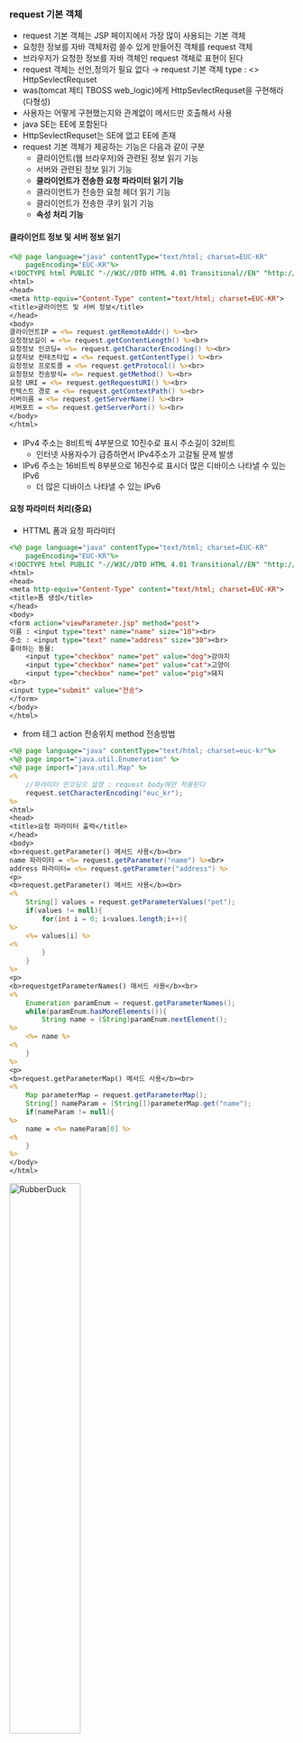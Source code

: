 ### request 기본 객체
* request 기본 객체는 JSP 페이지에서 가장 많이 사용되는 기본 객체
* 요청한 정보를 자바 객체처럼 쓸수 있게 만들어진 객체를 request 객체
* 브라우저가 요청한 정보를 자바 객체인 request 객체로 표현이 된다
* request 객체는 선언,정의가 필요 없다 → request 기본 객체 type : <<interfave>> HttpSevlectRequset
* was(tomcat 제티 TBOSS web_logic)에게 HttpSevlectRequset을 구현해라 (다형성)
* 사용자는 어떻게 구현했는지와 관계없이 메서드만 호출해서 사용
* java SE는 EE에 포함된다
* HttpSevlectRequset는 SE에 없고 EE에 존재
* request 기본 객체가 제공하는 기능은 다음과 같이 구분
  * 클라이언트(웹 브라우저)와 관련된 정보 읽기 기능
  * 서버와 관련된 정보 읽기 기능
  * **클라이언트가 전송한 요청 파라미터 읽기 기능**
  * 클라이언트가 전송한 요청 헤더 읽기 기능
  * 클라이언트가 전송한 쿠키 읽기 기능
  * **속성 처리 기능**
#### 클라이언트 정보 및 서버 정보 읽기
```JSP
<%@ page language="java" contentType="text/html; charset=EUC-KR"
    pageEncoding="EUC-KR"%>
<!DOCTYPE html PUBLIC "-//W3C//DTD HTML 4.01 Transitional//EN" "http://www.w3.org/TR/html4/loose.dtd">
<html>
<head>
<meta http-equiv="Content-Type" content="text/html; charset=EUC-KR">
<title>글라이언트 및 서버 정보</title>
</head>
<body>
클라이언트IP = <%= request.getRemoteAddr() %><br>
요청정보길이 = <%= request.getContentLength() %><br>
요청정보 인코딩= <%= request.getCharacterEncoding() %><br>
요청저보 컨테츠타입 = <%= request.getContentType() %><br>
요청정보 프로토콜 = <%= request.getProtocol() %><br>
요청정보 전송방식= <%= request.getMethod() %><br>
요청 URI = <%= request.getRequestURI() %><br>
컨텍스트 경로 = <%= request.getContextPath() %><br>
서버이름 = <%= request.getServerName() %><br>
서버포트 = <%= request.getServerPort() %><br>
</body>
</html>
```
* IPv4 주소는 8비트씩 4부분으로 10진수로 표시 주소길이 32비트 
  * 인터넷 사용자수가 급증하면서 IPv4주소가 고갈될 문제 발생
* IPv6 주소는 16비트씩 8부분으로 16진수로 표시더 많은 디바이스 나타낼 수 있는 IPv6
  * 더 많은 디바이스 나타낼 수 있는 IPv6
#### 요청 파라미터 처리(중요)
* HTTML 폼과 요청 파라미터
```JSP
<%@ page language="java" contentType="text/html; charset=EUC-KR"
    pageEncoding="EUC-KR"%>
<!DOCTYPE html PUBLIC "-//W3C//DTD HTML 4.01 Transitional//EN" "http://www.w3.org/TR/html4/loose.dtd">
<html>
<head>
<meta http-equiv="Content-Type" content="text/html; charset=EUC-KR">
<title>폼 생성</title>
</head>
<body>
<form action="viewParameter.jsp" method="post">
이름 : <input type="text" name="name" size="10"><br>
주소 : <input type="text" name="address" size="30"><br>
좋아하는 동물:
	<input type="checkbox" name="pet" value="dog">강아지
	<input type="checkbox" name="pet" value="cat">고양이
	<input type="checkbox" name="pet" value="pig">돼지
<br>
<input type="submit" value="전송">
</form>
</body>
</html>
```
* from 테그 action 전송위치 method 전송방법
```JSP
<%@ page language="java" contentType="text/html; charset=euc-kr"%>
<%@ page import="java.util.Enumeration" %>
<%@ page import="java.util.Map" %>
<%
	//파라미터 인코딩으 설정 : request body에만 적용된다
	request.setCharacterEncoding("euc_kr");
%>
<html>
<head>
<title>요청 파라미터 출력</title>
</head>
<body>
<b>request.getParameter() 메서드 사용</b><br>
name 파라미터 = <%= request.getParameter("name") %><br>
address 파라미터= <%= request.getParameter("address") %>
<p>
<b>request.getParameter() 메서드 사용</b><br>
<%
	String[] values = request.getParameterValues("pet");
	if(values != null){
		for(int i = 0; i<values.length;i++){
%>
	<%= values[i] %>
<%
		}
	}
%>
<p>
<b>requestgetParameterNames() 매서드 사용</b><br>
<%
	Enumeration paramEnum = request.getParameterNames();
	while(paramEnum.hasMoreElements()){
		String name = (String)paramEnum.nextElement();
%>
	<%= name %>
<%
	}
%>
<p>
<b>request.getParameterMap() 메서드 사용</b><br>
<%
	Map parameterMap = request.getParameterMap();
	String[] nameParam = (String[])parameterMap.get("name");
	if(nameParam != null){
%>
	name = <%= nameParam[0] %>
<%
	}
%>
</body>
</html>
```
<img src="https://postfiles.pstatic.net/MjAyMjA3MTVfNjYg/MDAxNjU3ODY1MTc4OTI0.gPDHR7TiTQo_SEQ8RRfphsv4MGuXa4GkuBKibBfA0x4g.o-fj1YHWsz_rtEfkrfaCCCTjRtmjihxNyXfzZG4CVDsg.PNG.forget980/image.png?type=w580" width="50%" height="50%" title="px(픽셀) 크기 설정" alt="RubberDuck"></img>
* 전송을 누르면 viewParameter.jsp를 파라미터 목록을 가지고 실행하도록 요청(name = A address = 서울 pet = dog pet = cat name속성 = value속성)전달
* 사용자가 요청하는 행위 자체 추상화한 것이 request 객체
* request.getParameterMap()
	* Map key는 string value는 String[] (값이 한개가 아닌 것들이 있을 수 있다)
* Enumeration는 Iterator<e>와 유사하다
##### form의 action 속성값 get 방식과 post 방식 차이
* 파라미터를 어디에 담아 전달되는가
* GET : 읽기 -> 서버측 data 변경이 일어나지 않는다.(공개되어도 상관없다)
	* http://localhost:8080/07_15/viewParameter.jsp?name=A&address=B&pet=dog
	* get -> 파라미터 정보-> url에 포함(request line)
	* 읽어 오는 용도
	* 쿼리문자열(Query String) ?가 구분자 URL의 뒤에 입력 데이터를 함께 제공하는 가장 단순한 데이터 전달 방법
	* 파라미터를 지우면 목적으로하는 결과를 볼 수 없다
	* 동일한 작업을 많이 해도 변경이되지 않는다
* POST : 수정, 삭제, 생성 -> 서버측 데이터가 변경이 일어난다.
	* http://localhost:8080/07_15/viewParameter.jsp
	* post -> 파라미터 정보 -> 바디에 포함
	* url로 확인 할 수 없다
	* 수정, 삭제, 생성을 GET할때 사용하면 허용되지 않은 사용자가 허가되지 않은 연산(데이터 변경)이 가능해질 수 있다
	* 보이면 안된는 파라미터 있는 경우 사용 (id, pw) 
* **request.setCharacterEncoding("euc_kr");**
	* 해당 메서드는 파라미터 값을 사용하기 전에 실행해주어야 한다
	* 브라우저가 EU-KR로 보내지 않는다
	* 파라미터 인코딩 설정 - request body에만 적용된다
	* 따라서 post 방식을때만 유효
	* get 방식인 경우 해당 스크립트릿을 추가 해도 글자는 깨진다
	* (page인코딩이 없으면 charset을 따라간다)
* get 인코딩을 보낼때 서유럽 (8859_1)로 전달 다른 인코딩으로 바꾸는 표준이 없다 바꿀 수 있어도 표준방식이 아니다
* GET 방식으로 파라미터 전송 시 인코딩 결정 규칙
	* (표준 인코딩 규칙이 정해져 있지 않기 때문에, 완벽하게 글자 깨지는 현상을 막을 수 없다 상황에 맞춰 사용)
	* <a> 태그의 링크 태그에 쿼리 문자열 추가 : 웹 페이지 인코딩 사요
	* HTTML 폼(FORM)의 method 속성값을 "GET"으로 지정해서 폼을 전송 : 웹 페이지 인코딩 사용
	* 웹 브라우저에 주소에 직접 쿼리 문자열을 포함한 URL 입력 : 웹 브라우저마다 다름
	* HTTP 표준에는 GET 방식으로 전달되는 파라미터 값을 인코딩할 때 어떤 캐릭터셋을 이용해야 한는지에 대한 규칙이 정해져 있지 않다.
	* 표준에 정해진 규틱이 없기 때문에 웹 브라우저마다 처리 방식이 다른 것이다
	* 크롬의 경우 일반적으로 8859_1 인코딩 (영어만 가능 한글지원 안하는 인코딩)
	* 일반적인 브라우저는 request line을 인코딩 할 때 8859_1을 사용
	* 8859_1가 아닌 수 있으므로 브라우저가 인코딩하는 방식을 알아야 한다(브라우저의 버전에 따라 달라지기도 한다)
```JSP
<%@ page language="java" contentType="text/html; charset=EUC-KR"
    pageEncoding="EUC-KR"%>
<!DOCTYPE html PUBLIC "-//W3C//DTD HTML 4.01 Transitional//EN" "http://www.w3.org/TR/html4/loose.dtd">
<html>
<head>
<meta http-equiv="Content-Type" content="text/html; charset=EUC-KR">
<title>Start.jsp</title>
</head>
<body>
	<form action="end.jsp" method="get">
	입력 : <input type="text" name="userInput">
	<input type="submit" />
	</form> 
	<br>
	<a href="end.jsp?userInput=abc">go end<</a>
</body>
</html>
```
```JSP
<%@ page language="java" contentType="text/html; charset=EUC-KR"
    pageEncoding="EUC-KR"%>
<!DOCTYPE html PUBLIC "-//W3C//DTD HTML 4.01 Transitional//EN" "http://www.w3.org/TR/html4/loose.dtd">
<html>
<head>
<meta http-equiv="Content-Type" content="text/html; charset=EUC-KR">
<title>end.jsp</title>
</head>
<body>
	<%
		if(request.getMethod().equalsIgnoreCase("post")){
			//파라미터에 접근하기전에 호출해야한다.
			request.setCharacterEncoding("euc_kr");
	%>
		userInput : <%= request.getParameter("userInput") %>
	<%
		}else{
			String param = request.getParameter("userInput");
			param = new String(param.getBytes("8859_1"),"euc_kr");
	   		//읽어온 8859_1 인코딩된 param을 param.getBytes method를 이요해 바이트 배열로 바꾸고 다시 euc_kr로 인코딩 한다
	   		//무슨 문자든 바이트값으로 표현이 가능하다
	%>
		get 방식(<%= param %>)
	<%
		}
	%>
</body>
</html>
```
* 톰켓 설정을 변경하면 연결된 web 모두에 영향을 준다
* 톰켓이 필요한 프로그램만 관리
### response 기본 객체
* was가 만들어 준다 추가 메서드 addxx() 변경 메서드 setxx() 존재(직접 만드는것이 아니기 때문에 관리하는 메서드 존재)
#### 웹 브라우저 캐시 제어를 위한 응답 헤더 입력
* 캐시는 동일한 데이터를 중복해서 로딩하기 않도록 할때 사용
* 페이지를 로드하는데 필요한 이미지, JS, CSS를 다시 로드하지 않고 바뀌는 taxt만 로드하기 때문에 응답속도가 빨라진다
* 하지만 캐시가 과도하게 많아지면 오히려 원하는 캐시를 찾기 위해 시간이 걸리기 때문에 느려질 수 있다
* 게시판 프로그램에서 뒤로가기를 하면 목록을 캐시에서 불러오지만 목록 버튼을 누르면 목록을 다시 로드해 보여준다
* 뒤로가기로 캐시를 불러오게 되면 사용자가 변경된 내용을 확인할 수 없다
##### 웹 브라우저가 응답 결과를 캐시 할 것인지에 대한 여부 설정
	* Cache-Control - HTTP 1.1 버전에서 지원하는 헤더, "no-cache"로 지정 브라우저는 응답 결과를 캐시하지 않는다
		* "no-cahe"로 설정하더라도 응답 내용을 캐시 저장소에 보관
		* 응답 결과가 캐시 저장소 자체에 보과되지 않도록 하려면, "no-store"
	* Pragma - HTTP 1.0 버전에 지원하는 헤더, "no-cache"로 지정하면 웹 브라우저를 응답결과를 캐시에 저장하지 않는다
	* Expires - HTTP 1.0 버전에 지원하는 헤더, 응답 결과의 만료일을 지정 만료일을 현재 시간보다 이전으로 설정함으로써 캐시에 보관되지 않도록 할 수 있다
```JSP
	<%
	 	response.setHeader("Cache-Control", "no-cache");
	   	response.addHeader("Cache-Control", "no-store");
	   	response.setHeader("Pragma", "No-cache");
	   	//1L = 1970년 1월 1일 0.001초
	   	response.setDateHeader("Expires",1L);
	 %>	
```
